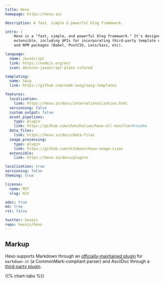 ```yaml
---
title: Hexo
homepage: https://hexo.io/

description: A fast, simple & powerful blog framework.

intro: |
    Hexo is a "fast, simple, and powerful blog framework." It's designed to be
    extensible, including APIs for incorporating third-party template engines
    and NPM packages (Babel, PostCSS, Less/Sass, etc).

language:
  name: JavaScript
  link: https://nodejs.org/en/
  icon: devicon-javascript-plain colored

templating:
  name: Swig
  link: https://github.com/node-swig/swig-templates

features:
  localization:
    link: https://hexo.io/docs/internationalization.html
  versioning: false
  custom_output: false
  asset_pipelines:
    type: plugin
    link: https://github.com/chenzhutian/hexo-all-minifier#readme
  data_files:
    link: https://hexo.io/docs/data-files
  image_processing:
    type: plugin
    link: https://github.com/ottobonn/hexo-image-sizes
  extensible:
    link: https://hexo.io/docs/plugins

localization: true
versioning: false
theming: true

license:
  name: MIT
  slug: mit

adoc: true
md: true
rst: false

twitter: hexojs
repo: hexojs/hexo
---
```


## Markup

Hexo supports Markdown through an [officially-maintained plugin][1] for
`markdown-it` (a CommonMark-compliant parser) and AsciiDoc through a [third-party plugin][2].

{{% chart-tabs %}}

[1]: https://github.com/hexojs/hexo-renderer-markdown-it
[2]: https://github.com/hcoona/hexo-renderer-asciidoc
